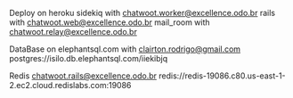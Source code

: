 Deploy on heroku
  sidekiq with chatwoot.worker@excellence.odo.br
  rails with chatwoot.web@excellence.odo.br
  mail_room with chatwoot.relay@excellence.odo.br

DataBase on elephantsql.com with clairton.rodrigo@gmail.com
  postgres://isilo.db.elephantsql.com/iiekibjq

Redis chatwoot.rails@excellence.odo.br
  redis://redis-19086.c80.us-east-1-2.ec2.cloud.redislabs.com:19086